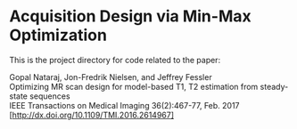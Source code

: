 # Acquisition Design via Min-Max Optimization

This is the project directory for code related to the paper: 

Gopal Nataraj, Jon-Fredrik Nielsen, and Jeffrey Fessler  
Optimizing MR scan design for model-based T1, T2 estimation from steady-state sequences  
IEEE Transactions on Medical Imaging 36(2):467-77, Feb. 2017  
[http://dx.doi.org/10.1109/TMI.2016.2614967]


